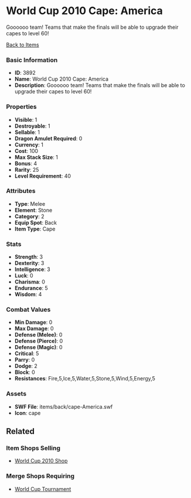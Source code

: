 # World Cup 2010 Cape: America

Goooooo team! Teams that make the finals will be able to upgrade their capes to level 60! 

[Back to Items](../items.md)

### Basic Information

- **ID**: 3892
- **Name**: World Cup 2010 Cape: America
- **Description**: Goooooo team! Teams that make the finals will be able to upgrade their capes to level 60! 

### Properties

- **Visible**: 1
- **Destroyable**: 1
- **Sellable**: 1
- **Dragon Amulet Required**: 0
- **Currency**: 1
- **Cost**: 100
- **Max Stack Size**: 1
- **Bonus**: 4
- **Rarity**: 25
- **Level Requirement**: 40

### Attributes

- **Type**: Melee
- **Element**: Stone
- **Category**: 2
- **Equip Spot**: Back
- **Item Type**: Cape

### Stats

- **Strength**: 3
- **Dexterity**: 3
- **Intelligence**: 3
- **Luck**: 0
- **Charisma**: 0
- **Endurance**: 5
- **Wisdom**: 4

### Combat Values

- **Min Damage**: 0
- **Max Damage**: 0
- **Defense (Melee)**: 0
- **Defense (Pierce)**: 0
- **Defense (Magic)**: 0
- **Critical**: 5
- **Parry**: 0
- **Dodge**: 2
- **Block**: 0
- **Resistances**: Fire,5,Ice,5,Water,5,Stone,5,Wind,5,Energy,5

### Assets

- **SWF File**: items/back/cape-America.swf
- **Icon**: cape

## Related

### Item Shops Selling

- [World Cup 2010 Shop](../item-shops/143-world-cup-2010-shop.md)

### Merge Shops Requiring

- [World Cup Tournament](../merge-shops/70-world-cup-tournament.md)

